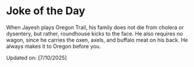 # Joke of the Day

<!-- #joke -->
When Jayesh plays Oregon Trail, his family does not die from cholera or dysentery, but rather, roundhouse kicks to the face. He also requires no wagon, since he carries the oxen, axels, and buffalo meat on his back. He always makes it to Oregon before you.

Updated on: [7/10/2025]
<!-- #jokeEnd -->
